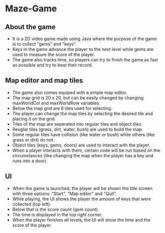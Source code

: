 # Maze-Game

## About the game
- It is a 2D video game made using Java where the purpose of the game is to collect "gems" and "keys".
- Keys in the game advance the player to the next level while gems are used to measure the score of the player.
- The game also tracks time, so players can try to finish the game as fast as possible and try to beat their record.

## Map editor and map tiles
- The game also comes equiped with a simple map editor.
- The map grid is 20 x 20, but can be easily changed by changing maxWorldCol and maxWorldRow variables.
- Below the map grid are 8 tiles used for selecting.
- The player can change the map tiles by selecting the desired tile and placing it on the grid.
- Tiles of the map are seperated into regular tiles and object tiles.
- Reuglar tiles (grass, dirt, water, bush) are used to build the map.
- Some regular tiles have collision (like water or bush) while others (like grass or dirt) do not.
- Object tiles (keys, gems, doors) are used to interact with the player.
- When a player interacts with them, certain code will be run based on the circumstances (like changing the map when the player has a key and runs into a door).

## UI
- When the game is launched, the player will be shown the title screen with three options: "Start", "Map editor" and "Quit".
- While playing, the UI shows the player the amount of keys that were collected (top left).
- Below that is the score count (gem count).
- The time is displayed in the top right corner.
- When the player finishes all levels, the UI will show the time and the score of the player.
